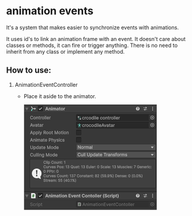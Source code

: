# animation events
It's a system that makes easier to synchronize events with animations.

It uses id's to link an animation frame with an event. It doesn't care about classes or methods,
it can fire or trigger anything. There is no need to inherit from any class or implement any method.

## How to use: 

1. AnimationEventController
    - Place it aside to the animator.

        ![alt text](image.png)
